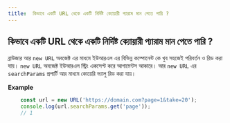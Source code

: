 ```yaml
---
title:  কিভাবে একটি URL থেকে একটি নির্দিষ্ট ক্যোয়ারী প্যারাম মান পেতে পারি ?
---
```

## কিভাবে একটি URL থেকে একটি নির্দিষ্ট ক্যোয়ারী প্যারাম মান পেতে পারি ?

ব্রাউজার আর `new URL` অবজেক্ট এর মাধমে ইউআরএল এর  বিভিন্ন কম্পোনেন্ট কে খুব সহজেই পরিবর্তন ও রিড  করা যায়।  `new URL` অবজেক্ট ইউআরএল স্ট্রিং একসেপ্ট করে আগামেন্টস আকারে।  আর `new URL`  এর
`searchParams` প্রপার্টি আর মাধমে কোয়েরি ভ্যালু রিড করা যায়।  

**Example**

```javascript
    const url = new URL('https://domain.com?page=1&take=20');
    console.log(url.searchParams.get('page'));
    // 1
```
